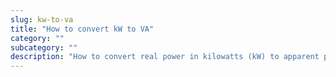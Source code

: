 ```yaml
---
slug: kw-to-va
title: "How to convert kW to VA"
category: ""
subcategory: ""
description: "How to convert real power in kilowatts (kW) to apparent power in volt-amps (VA)."
---
```



